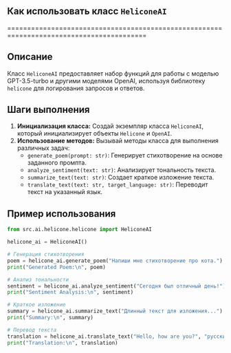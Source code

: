 ## Как использовать класс `HeliconeAI`
=========================================================================================

Описание
-------------------------
Класс `HeliconeAI` предоставляет набор функций для работы с моделью GPT-3.5-turbo и другими моделями OpenAI, используя библиотеку `helicone` для логирования запросов и ответов.

Шаги выполнения
-------------------------
1. **Инициализация класса:** Создай экземпляр класса `HeliconeAI`, который инициализирует объекты `Helicone` и `OpenAI`.
2. **Использование методов:** Вызывай методы класса для выполнения различных задач:
    - `generate_poem(prompt: str)`: Генерирует стихотворение на основе заданного промпта.
    - `analyze_sentiment(text: str)`: Анализирует тональность текста.
    - `summarize_text(text: str)`: Создает краткое изложение текста.
    - `translate_text(text: str, target_language: str)`: Переводит текст на указанный язык.

Пример использования
-------------------------

```python
from src.ai.helicone.helicone import HeliconeAI

helicone_ai = HeliconeAI()

# Генерация стихотворения
poem = helicone_ai.generate_poem("Напиши мне стихотворение про кота.")
print("Generated Poem:\n", poem)

# Анализ тональности
sentiment = helicone_ai.analyze_sentiment("Сегодня был отличный день!")
print("Sentiment Analysis:\n", sentiment)

# Краткое изложение
summary = helicone_ai.summarize_text("Длинный текст для изложения...")
print("Summary:\n", summary)

# Перевод текста
translation = helicone_ai.translate_text("Hello, how are you?", "русский")
print("Translation:\n", translation)
```